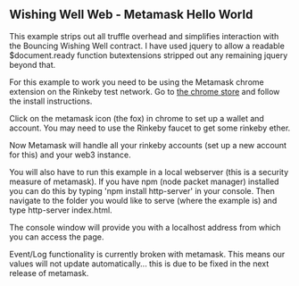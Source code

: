 ## Wishing Well Web - Metamask Hello World

This example strips out all truffle overhead and simplifies interaction with the Bouncing Wishing Well contract.
I have used jquery to allow a readable $document.ready function butextensions stripped out any remaining jquery beyond that.

For this example to work you need to be using the Metamask chrome extension on the Rinkeby test network.
Go to [the chrome store](https://chrome.google.com/webstore/detail/metamask/nkbihfbeogaeaoehlefnkodbefgpgknn) and follow the install instructions.

Click on the metamask icon (the fox) in chrome to set up a wallet and account.
You may need to use the Rinkeby faucet to get some rinkeby ether.

Now Metamask will handle all your rinkeby accounts (set up a new account for this) and your web3 instance.

You will also have to run this example in a local webserver (this is a security measure of metamask).
If you have npm (node packet manager) installed you can do this by typing 'npm install http-server' in your console.
Then navigate to the folder you would like to serve (where the example is) and type http-server index.html.

The console window will provide you with a localhost address from which you can access the page. 

Event/Log functionality is currently broken with metamask.
This means our values will not update automatically... this is due to be fixed in the next release of metamask.






